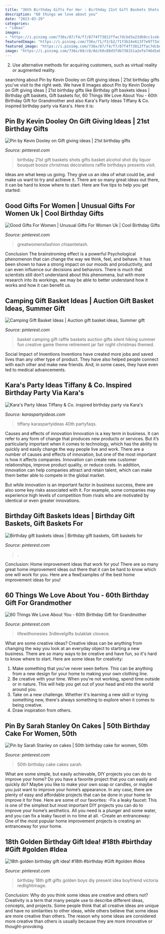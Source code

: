 ```yaml
---
title: "36th Birthday Gifts For Her : Birthday 21st Gift Baskets Shots Gifts Basket Alcohol Shot Diy Liquor Bouquet Booze Christmas Decorations Raffle Birthdays Presents Visit"
description: "60 things we love about you"
date: "2023-03-29"
categories:
- "ideas"
images:
- "https://i.pinimg.com/736x/87/f4/f7/87f4f73812ffac7dcbd3a23db9cc1ceb--birthday-shots-st-birthday.jpg"
featuredImage: "https://i.pinimg.com/736x/71/f3/b2/71f3b24e613f7e9773a7dbd1946ce0ce.jpg"
featured_image: "https://i.pinimg.com/736x/87/f4/f7/87f4f73812ffac7dcbd3a23db9cc1ceb--birthday-shots-st-birthday.jpg"
image: "https://i.pinimg.com/736x/69/c8/8d/69c88d3fdb738151a2efe746d1eb1ad2.jpg"
---
```



2. Use alternative methods for acquiring customers, such as virtual reality or augmented reality.

	

		
searching about Pin by Kevin Dooley on Gift giving ideas | 21st birthday gifts you've visit to the right web. We have 8 Images about Pin by Kevin Dooley on Gift giving ideas | 21st birthday gifts like Birthday gift baskets ideas | Birthday gift baskets, Gift baskets for, 60 Things We Love About You - 60th Birthday Gift for Grandmother and also Kara&#039;s Party Ideas Tiffany &amp; Co. inspired birthday party via Kara&#039;s. Here it is:
		
    
## Pin By Kevin Dooley On Gift Giving Ideas | 21st Birthday Gifts

<img loading=lazy src="https://i.pinimg.com/736x/87/f4/f7/87f4f73812ffac7dcbd3a23db9cc1ceb--birthday-shots-st-birthday.jpg" onerror="this.onerror=null;this.src='https://tse2.mm.bing.net/th?id=OIP.Eqehhi3PiO1fTlkN5ZDiegHaJ3&amp;pid=15.1';" alt="Pin by Kevin Dooley on Gift giving ideas | 21st birthday gifts">

_Source: pinterest.com_

>birthday 21st gift baskets shots gifts basket alcohol shot diy liquor bouquet booze christmas decorations raffle birthdays presents visit. 

	

Ideas are what keep us going. They give us an idea of what could be, and make us want to try and achieve it. There are so many great ideas out there, it can be hard to know where to start. Here are five tips to help you get started: 

    
## Good Gifts For Women | Unusual Gifts For Women Uk | Cool Birthday Gifts

<img loading=lazy src="https://i.pinimg.com/736x/69/c8/8d/69c88d3fdb738151a2efe746d1eb1ad2.jpg" onerror="this.onerror=null;this.src='https://tse4.mm.bing.net/th?id=OIP.D20ZFMtaxnNRtf6jx-p62wHaLH&amp;pid=15.1';" alt="Good Gifts For Women | Unusual Gifts For Women Uk | Cool Birthday Gifts">

_Source: pinterest.com_

>greatwomensfashion chiaantetash. 

	

Conclusion
The brainstroming effect is a powerful Psychological phenomenon that can change the way we think, feel, and behave. It has been shown to have a strong impact on our moods and productivity, and can even influence our decisions and behaviors. There is much that scientists still don’t understand about this phenomena, but with more research into its workings, we may be able to better understand how it works and how it can benefit us.

    
## Camping Gift Basket Ideas | Auction Gift Basket Ideas, Summer Gift

<img loading=lazy src="https://i.pinimg.com/736x/3d/81/79/3d8179bd49917544061cec7b91bb5376.jpg" onerror="this.onerror=null;this.src='https://tse3.mm.bing.net/th?id=OIP.eH_45bS4ifSTI3XhROEilAHaJ7&amp;pid=15.1';" alt="Camping Gift Basket Ideas | Auction gift basket ideas, Summer gift">

_Source: pinterest.com_

>basket camping gift raffle baskets auction gifts silent hiking summer fun creative game theme retirement jar fair night christmas themed. 

	

Social Impact of Inventions
Inventions have created more jobs and saved lives than any other type of product. They have also helped people connect with each other and make new friends. And, in some cases, they have even led to medical advancements.

    
## Kara&#039;s Party Ideas Tiffany &amp; Co. Inspired Birthday Party Via Kara&#039;s

<img loading=lazy src="https://karaspartyideas.com/wp-content/uploads/2014/06/tiffanyandco29.jpg" onerror="this.onerror=null;this.src='https://tse2.mm.bing.net/th?id=OIP.I2gR0vgaMw3sAtRBowFzkwHaLH&amp;pid=15.1';" alt="Kara&#039;s Party Ideas Tiffany &amp; Co. inspired birthday party via Kara&#039;s">

_Source: karaspartyideas.com_

>tiffany karaspartyideas 40th partyfaqs. 

	

Causes and effects of innovation
Innovation is a key term in business. It can refer to any form of change that produces new products or services. But it’s particularly important when it comes to technology, which has the ability to quickly and easily change the way people live and work.
There are a number of causes and effects of innovation, but one of the most important is how it affects companies. Innovation can create new customer relationships, improve product quality, or reduce costs. In addition, innovation can help companies attract and retain talent, which can make them better able to compete in the global market.

But while innovation is an important factor in business success, there are also some key risks associated with it. For example, some companies may experience high levels of competition from rivals who are motivated by identical or even greater innovations.

    
## Birthday Gift Baskets Ideas | Birthday Gift Baskets, Gift Baskets For

<img loading=lazy src="https://i.pinimg.com/736x/71/f3/b2/71f3b24e613f7e9773a7dbd1946ce0ce.jpg" onerror="this.onerror=null;this.src='https://tse4.mm.bing.net/th?id=OIP.5CX5CukxTp-L3maSQdUW4wHaJ3&amp;pid=15.1';" alt="Birthday gift baskets ideas | Birthday gift baskets, Gift baskets for">

_Source: pinterest.com_

>. 

	

Conclusion: Home improvement ideas that work for you!
There are so many great home improvement ideas out there that it can be hard to know which one will work for you. Here are a fewExamples of the best home improvement ideas for you!

    
## 60 Things We Love About You - 60th Birthday Gift For Grandmother

<img loading=lazy src="https://i.pinimg.com/736x/c2/97/68/c297680fecce9a3f97a21eab232dfe46.jpg" onerror="this.onerror=null;this.src='https://tse4.mm.bing.net/th?id=OIP.hc7ShSaPQArix-ECGqwbpQHaJ3&amp;pid=15.1';" alt="60 Things We Love About You - 60th Birthday Gift for Grandmother">

_Source: pinterest.com_

>lifewithonesies 3rdlevelgifts bulaklak clovece. 

	

What are some creative ideas?
Creative ideas can be anything from changing the way you look at an everyday object to starting a new business. There are so many ways to be creative and have fun, so it's hard to know where to start. Here are some ideas for creativity: 
1. Make something that you've never seen before. This can be anything from a new design for your home to making your own clothing line. 
2. Be creative with your time. When you're not working, spend time outside or in nature. This will help you get out of your head and into the world around you. 
3. Take on a new challenge. Whether it's learning a new skill or trying something new, there's always something to explore when it comes to being creative. 
4. Draw inspiration from others.

    
## Pin By Sarah Stanley On Cakes | 50th Birthday Cake For Women, 50th

<img loading=lazy src="https://i.pinimg.com/736x/0d/d4/84/0dd484b5a15b5730ff57afcb6d78983f--cakes.jpg" onerror="this.onerror=null;this.src='https://tse4.mm.bing.net/th?id=OIP.L77K9W0VKUmH9p7v7VeiSgHaJ4&amp;pid=15.1';" alt="Pin by Sarah Stanley on cakes | 50th birthday cake for women, 50th">

_Source: pinterest.com_

>50th birthday cake cakes sarah. 

	

What are some simple, but easily achievable, DIY projects you can do to improve your home?
Do you have a favorite project that you can easily and quickly do? Maybe you like to make your own soap or candles, or maybe you just want to improve your home’s appearance. In any case, there are plenty of easy and affordable projects that can be done in your home to improve it for free. Here are some of our favorites: 
-Fix a leaky faucet: This is one of the simplest but most important DIY projects you can do to improve your home’s aesthetics. All you need is a plunger and some water, and you can fix a leaky faucet in no time at all. 
-Create an entranceway: One of the most popular home improvement projects is creating an entranceway for your home.

    
## 18th Golden Birthday Gift Idea! #18th #birthday #Gift #golden #Idea

<img loading=lazy src="https://i.pinimg.com/736x/ca/dc/95/cadc95992669332d23858b3f83a1d929.jpg" onerror="this.onerror=null;this.src='https://tse3.mm.bing.net/th?id=OIP._gp8il8AdcaqyjFtel_P3gHaNK&amp;pid=15.1';" alt="18th golden birthday gift idea! #18th #birthday #Gift #golden #Idea">

_Source: pinterest.com_

>birthday 18th gift gifts golden boys diy present idea boyfriend victoria redlightimage. 

	

Conclusion: Why do you think some ideas are creative and others not?
Creativity is a term that many people use to describe different ideas, concepts, and projects. Some people think that all creative ideas are unique and have no similarities to other ideas, while others believe that some ideas are more creative than others. The reason why some ideas are considered more creative than others is usually because they are more innovative or thought-provoking.

